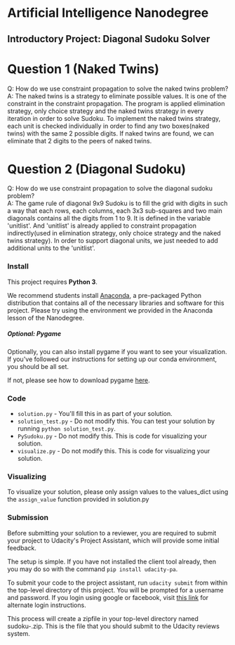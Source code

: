 # Artificial Intelligence Nanodegree
## Introductory Project: Diagonal Sudoku Solver

# Question 1 (Naked Twins)
Q: How do we use constraint propagation to solve the naked twins problem?  
A: The naked twins is a strategy to eliminate possible values. It is one of the constraint in the constraint propagation.
The program is applied elimination strategy, only choice strategy and the naked twins strategy in every iteration in order to solve Sudoku.
To implement the naked twins strategy, each unit is checked individually in order to find any two boxes(naked twins) with the same 2 possible digits.
If naked twins are found, we can eliminate that 2 digits to the peers of naked twins.


# Question 2 (Diagonal Sudoku)
Q: How do we use constraint propagation to solve the diagonal sudoku problem?  
A: The game rule of diagonal 9x9 Sudoku is to fill the grid with digits in such a way that each rows, each columns, each 3x3 sub-squares and two main diagonals contains all the digits from 1 to 9.
It is defined in the variable 'unitlist'. And 'unitlist' is already applied to constraint propagation indirectly(used in elimination strategy, only choice strategy and the naked twins strategy).
In order to support diagonal units, we just needed to add additional units to the 'unitlist'.

### Install

This project requires **Python 3**.

We recommend students install [Anaconda](https://www.continuum.io/downloads), a pre-packaged Python distribution that contains all of the necessary libraries and software for this project. 
Please try using the environment we provided in the Anaconda lesson of the Nanodegree.

##### Optional: Pygame

Optionally, you can also install pygame if you want to see your visualization. If you've followed our instructions for setting up our conda environment, you should be all set.

If not, please see how to download pygame [here](http://www.pygame.org/download.shtml).

### Code

* `solution.py` - You'll fill this in as part of your solution.
* `solution_test.py` - Do not modify this. You can test your solution by running `python solution_test.py`.
* `PySudoku.py` - Do not modify this. This is code for visualizing your solution.
* `visualize.py` - Do not modify this. This is code for visualizing your solution.

### Visualizing

To visualize your solution, please only assign values to the values_dict using the `assign_value` function provided in solution.py

### Submission
Before submitting your solution to a reviewer, you are required to submit your project to Udacity's Project Assistant, which will provide some initial feedback.

The setup is simple.  If you have not installed the client tool already, then you may do so with the command `pip install udacity-pa`.

To submit your code to the project assistant, run `udacity submit` from within the top-level directory of this project.  You will be prompted for a username and password.  If you login using google or facebook, visit [this link](https://project-assistant.udacity.com/auth_tokens/jwt_login) for alternate login instructions.

This process will create a zipfile in your top-level directory named sudoku-<id>.zip.  This is the file that you should submit to the Udacity reviews system.

